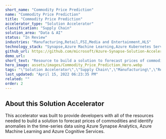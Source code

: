 ```yaml
---
short_name: "Commodity Price Prediction"
name: "Commodity Price Prediction"
title: "Commodity Price Prediction"
accelerator_type: "Solution Accelerator"
classification: "Supply Chain"
solution_area: "Data & AI"
status: "In Review"
industries: "Manufacturing,Retail,FSI,Media and Entertainment,HLS"
technology_stack: "Synapse,Azure Machine Learning,Azure Kubernetes Services,Azure Logic Apps,,Power BI,Cognitive Services"
github_url: https://github.com/microsoft/Azure-Synapse-Solution-Accelerator-Commodity-Price-Prediction
demo_url: 
short_text: "Resource to build a solution to forecast prices of commodities and identify anomalies in the time-series data."
hero_image: assets/images/Commodity_Price_Prediction_Hero.webp
tags: "\"Solution Accelerator\",\"Supply Chain\",\"Manufacturing\",\"Retail\",\"FSI\",\"Media and Entertainment\",\"HLS\",\"Synapse\",\"Azure Machine Learning\",\"Azure Kubernetes Services\",\"Azure Logic Apps,\",\"Power BI\",\"Cognitive Services\""
last_updated: "April 15, 2022 06:23:35 PM"
related: ""
order: 2
---
```

## About this Solution Accelerator

This accelerator was built to provide developers with all of the resources needed to build a solution to forecast prices of commodities and identify anomalies in the time-series data using Azure Synapse Analytics, Azure Machine Learning and Azure Cognitive Services.
